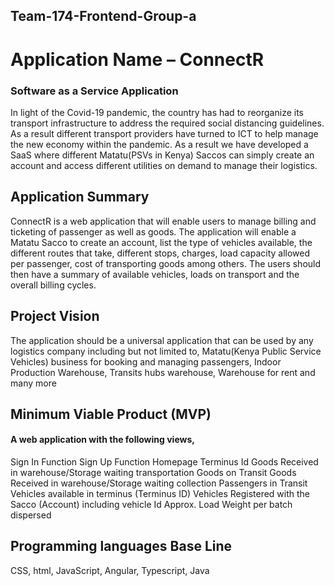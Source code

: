 ## Team-174-Frontend-Group-a
# Application Name – ConnectR
### Software as a Service Application 
In light of the Covid-19 pandemic, the country has had to reorganize its transport infrastructure to address the required social distancing guidelines. As a result different transport providers have turned to ICT to help manage the new economy within the pandemic. As a result we have developed a SaaS where different Matatu(PSVs in Kenya) Saccos can simply create an account and access different utilities on demand to manage their logistics. 
## Application Summary
ConnectR is a web application that will enable users to manage billing and ticketing of passenger as well as goods. The application will enable a Matatu Sacco to create an account, list the type of vehicles available, the different routes that take, different stops, charges, load capacity allowed per passenger, cost of transporting goods among others. The users should then have a summary of available vehicles, loads on transport and the overall billing cycles. 
## Project Vision
The application should be a universal application that can be used by any logistics company including but not limited to, Matatu(Kenya Public Service Vehicles) business for booking and managing passengers, Indoor Production Warehouse, Transits hubs warehouse, Warehouse for rent and many more
## Minimum Viable Product (MVP)
#### A web application with the following views,
Sign In Function 
Sign Up Function 
Homepage
Terminus Id
Goods Received in warehouse/Storage waiting transportation 
Goods on Transit 
Goods Received in warehouse/Storage waiting collection
Passengers in Transit 
Vehicles available in terminus (Terminus ID)
Vehicles Registered with the Sacco (Account) including vehicle Id
Approx. Load Weight per batch dispersed 

## Programming languages Base Line
CSS, html, JavaScript, Angular, Typescript, Java


